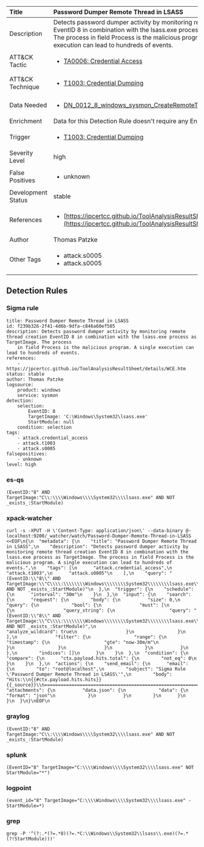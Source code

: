 | Title                | Password Dumper Remote Thread in LSASS                                                                                                                                                 |
|:---------------------|:------------------------------------------------------------------------------------------------------------------------------------------------------------|
| Description          | Detects password dumper activity by monitoring remote thread creation EventID 8 in combination with the lsass.exe process as TargetImage. The process in field Process is the malicious program. A single execution can lead to hundreds of events.                                                                                                                                           |
| ATT&amp;CK Tactic    |  <ul><li>[TA0006: Credential Access](https://attack.mitre.org/tactics/TA0006)</li></ul>  |
| ATT&amp;CK Technique | <ul><li>[T1003: Credential Dumping](https://attack.mitre.org/techniques/T1003)</li></ul>  |
| Data Needed          | <ul><li>[DN_0012_8_windows_sysmon_CreateRemoteThread](../Data_Needed/DN_0012_8_windows_sysmon_CreateRemoteThread.md)</li></ul>  |
| Enrichment           |  Data for this Detection Rule doesn't require any Enrichments.  |
| Trigger              | <ul><li>[T1003: Credential Dumping](../Triggers/T1003.md)</li></ul>  |
| Severity Level       | high |
| False Positives      | <ul><li>unknown</li></ul>  |
| Development Status   | stable |
| References           | <ul><li>[https://jpcertcc.github.io/ToolAnalysisResultSheet/details/WCE.htm](https://jpcertcc.github.io/ToolAnalysisResultSheet/details/WCE.htm)</li></ul>  |
| Author               | Thomas Patzke |
| Other Tags           | <ul><li>attack.s0005</li><li>attack.s0005</li></ul> | 

## Detection Rules

### Sigma rule

```
title: Password Dumper Remote Thread in LSASS
id: f239b326-2f41-4d6b-9dfa-c846a60ef505
description: Detects password dumper activity by monitoring remote thread creation EventID 8 in combination with the lsass.exe process as TargetImage. The process
    in field Process is the malicious program. A single execution can lead to hundreds of events.
references:
    - https://jpcertcc.github.io/ToolAnalysisResultSheet/details/WCE.htm
status: stable
author: Thomas Patzke
logsource:
    product: windows
    service: sysmon
detection:
    selection:
        EventID: 8
        TargetImage: 'C:\Windows\System32\lsass.exe'
        StartModule: null
    condition: selection
tags:
    - attack.credential_access
    - attack.t1003
    - attack.s0005
falsepositives:
    - unknown
level: high

```





### es-qs
    
```
(EventID:"8" AND TargetImage:"C\\:\\\\Windows\\\\System32\\\\lsass.exe" AND NOT _exists_:StartModule)
```


### xpack-watcher
    
```
curl -s -XPUT -H \'Content-Type: application/json\' --data-binary @- localhost:9200/_watcher/watch/Password-Dumper-Remote-Thread-in-LSASS <<EOF\n{\n  "metadata": {\n    "title": "Password Dumper Remote Thread in LSASS",\n    "description": "Detects password dumper activity by monitoring remote thread creation EventID 8 in combination with the lsass.exe process as TargetImage. The process in field Process is the malicious program. A single execution can lead to hundreds of events.",\n    "tags": [\n      "attack.credential_access",\n      "attack.t1003",\n      "attack.s0005"\n    ],\n    "query": "(EventID:\\"8\\" AND TargetImage:\\"C\\\\:\\\\\\\\Windows\\\\\\\\System32\\\\\\\\lsass.exe\\" AND NOT _exists_:StartModule)"\n  },\n  "trigger": {\n    "schedule": {\n      "interval": "30m"\n    }\n  },\n  "input": {\n    "search": {\n      "request": {\n        "body": {\n          "size": 0,\n          "query": {\n            "bool": {\n              "must": [\n                {\n                  "query_string": {\n                    "query": "(EventID:\\"8\\" AND TargetImage:\\"C\\\\:\\\\\\\\Windows\\\\\\\\System32\\\\\\\\lsass.exe\\" AND NOT _exists_:StartModule)",\n                    "analyze_wildcard": true\n                  }\n                }\n              ],\n              "filter": {\n                "range": {\n                  "timestamp": {\n                    "gte": "now-30m/m"\n                  }\n                }\n              }\n            }\n          }\n        },\n        "indices": []\n      }\n    }\n  },\n  "condition": {\n    "compare": {\n      "ctx.payload.hits.total": {\n        "not_eq": 0\n      }\n    }\n  },\n  "actions": {\n    "send_email": {\n      "email": {\n        "to": "root@localhost",\n        "subject": "Sigma Rule \'Password Dumper Remote Thread in LSASS\'",\n        "body": "Hits:\\n{{#ctx.payload.hits.hits}}{{_source}}\\n================================================================================\\n{{/ctx.payload.hits.hits}}",\n        "attachments": {\n          "data.json": {\n            "data": {\n              "format": "json"\n            }\n          }\n        }\n      }\n    }\n  }\n}\nEOF\n
```


### graylog
    
```
(EventID:"8" AND TargetImage:"C\\:\\\\Windows\\\\System32\\\\lsass.exe" AND NOT _exists_:StartModule)
```


### splunk
    
```
(EventID="8" TargetImage="C:\\\\Windows\\\\System32\\\\lsass.exe" NOT StartModule="*")
```


### logpoint
    
```
(event_id="8" TargetImage="C:\\\\Windows\\\\System32\\\\lsass.exe" -StartModule=*)
```


### grep
    
```
grep -P '^(?:.*(?=.*8)(?=.*C:\\Windows\\System32\\lsass\\.exe)(?=.*(?!StartModule)))'
```



